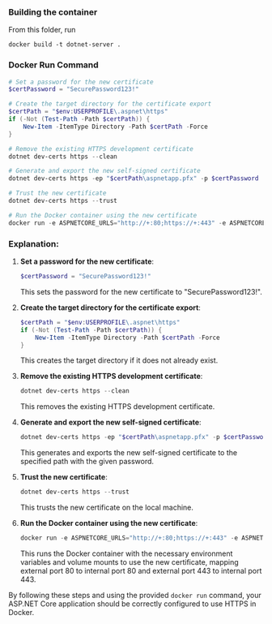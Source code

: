 ### Building the container

From this folder, run 

`docker build -t dotnet-server .`

### Docker Run Command

```powershell
# Set a password for the new certificate
$certPassword = "SecurePassword123!"

# Create the target directory for the certificate export
$certPath = "$env:USERPROFILE\.aspnet\https"
if (-Not (Test-Path -Path $certPath)) {
    New-Item -ItemType Directory -Path $certPath -Force
}

# Remove the existing HTTPS development certificate
dotnet dev-certs https --clean

# Generate and export the new self-signed certificate
dotnet dev-certs https -ep "$certPath\aspnetapp.pfx" -p $certPassword

# Trust the new certificate
dotnet dev-certs https --trust

# Run the Docker container using the new certificate
docker run -e ASPNETCORE_URLS="http://+:80;https://+:443" -e ASPNETCORE_HTTPS_PORT=443 -p 80:80 -p 443:443 -v ${certPath}:/root/.aspnet/https/ -e ASPNETCORE_Kestrel__Certificates__Default__Password=${certPassword} -e ASPNETCORE_Kestrel__Certificates__Default__Path=/root/.aspnet/https/aspnetapp.pfx dotnet-server
```

### Explanation:
1. **Set a password for the new certificate**:
   ```powershell
   $certPassword = "SecurePassword123!"
   ```
   This sets the password for the new certificate to "SecurePassword123!".

2. **Create the target directory for the certificate export**:
   ```powershell
   $certPath = "$env:USERPROFILE\.aspnet\https"
   if (-Not (Test-Path -Path $certPath)) {
       New-Item -ItemType Directory -Path $certPath -Force
   }
   ```
   This creates the target directory if it does not already exist.

3. **Remove the existing HTTPS development certificate**:
   ```powershell
   dotnet dev-certs https --clean
   ```
   This removes the existing HTTPS development certificate.

4. **Generate and export the new self-signed certificate**:
   ```powershell
   dotnet dev-certs https -ep "$certPath\aspnetapp.pfx" -p $certPassword
   ```
   This generates and exports the new self-signed certificate to the specified path with the given password.

5. **Trust the new certificate**:
   ```powershell
   dotnet dev-certs https --trust
   ```
   This trusts the new certificate on the local machine.

6. **Run the Docker container using the new certificate**:
   ```powershell
   docker run -e ASPNETCORE_URLS="http://+:80;https://+:443" -e ASPNETCORE_HTTPS_PORT=443 -p 80:80 -p 443:443 -v ${certPath}:/root/.aspnet/https/ -e ASPNETCORE_Kestrel__Certificates__Default__Password=${certPassword} -e ASPNETCORE_Kestrel__Certificates__Default__Path=/root/.aspnet/https/aspnetapp.pfx dotnet-server
   ```
   This runs the Docker container with the necessary environment variables and volume mounts to use the new certificate, mapping external port 80 to internal port 80 and external port 443 to internal port 443.

By following these steps and using the provided `docker run` command, your ASP.NET Core application should be correctly configured to use HTTPS in Docker. 